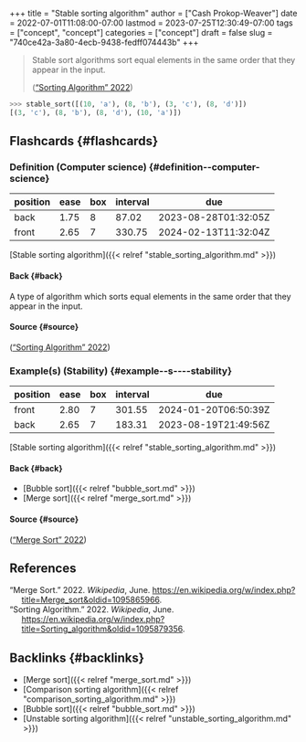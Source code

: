 +++
title = "Stable sorting algorithm"
author = ["Cash Prokop-Weaver"]
date = 2022-07-01T11:08:00-07:00
lastmod = 2023-07-25T12:30:49-07:00
tags = ["concept", "concept"]
categories = ["concept"]
draft = false
slug = "740ce42a-3a80-4ecb-9438-fedff074443b"
+++

> Stable sort algorithms sort equal elements in the same order that they appear in the input.
>
> (<a href="#citeproc_bib_item_2">“Sorting Algorithm” 2022</a>)

```python
>>> stable_sort([(10, 'a'), (8, 'b'), (3, 'c'), (8, 'd')])
[(3, 'c'), (8, 'b'), (8, 'd'), (10, 'a')])
```


## Flashcards {#flashcards}


### Definition (Computer science) {#definition--computer-science}

| position | ease | box | interval | due                  |
|----------|------|-----|----------|----------------------|
| back     | 1.75 | 8   | 87.02    | 2023-08-28T01:32:05Z |
| front    | 2.65 | 7   | 330.75   | 2024-02-13T11:32:04Z |

[Stable sorting algorithm]({{< relref "stable_sorting_algorithm.md" >}})


#### Back {#back}

A type of algorithm which sorts equal elements in the same order that they appear in the input.


#### Source {#source}

(<a href="#citeproc_bib_item_2">“Sorting Algorithm” 2022</a>)


### Example(s) (Stability) {#example--s----stability}

| position | ease | box | interval | due                  |
|----------|------|-----|----------|----------------------|
| front    | 2.80 | 7   | 301.55   | 2024-01-20T06:50:39Z |
| back     | 2.65 | 7   | 183.31   | 2023-08-19T21:49:56Z |

[Stable sorting algorithm]({{< relref "stable_sorting_algorithm.md" >}})


#### Back {#back}

-   [Bubble sort]({{< relref "bubble_sort.md" >}})
-   [Merge sort]({{< relref "merge_sort.md" >}})


#### Source {#source}

(<a href="#citeproc_bib_item_1">“Merge Sort” 2022</a>)

## References

<style>.csl-entry{text-indent: -1.5em; margin-left: 1.5em;}</style><div class="csl-bib-body">
  <div class="csl-entry"><a id="citeproc_bib_item_1"></a>“Merge Sort.” 2022. <i>Wikipedia</i>, June. <a href="https://en.wikipedia.org/w/index.php?title=Merge_sort&oldid=1095865966">https://en.wikipedia.org/w/index.php?title=Merge_sort&#38;oldid=1095865966</a>.</div>
  <div class="csl-entry"><a id="citeproc_bib_item_2"></a>“Sorting Algorithm.” 2022. <i>Wikipedia</i>, June. <a href="https://en.wikipedia.org/w/index.php?title=Sorting_algorithm&oldid=1095879356">https://en.wikipedia.org/w/index.php?title=Sorting_algorithm&#38;oldid=1095879356</a>.</div>
</div>


## Backlinks {#backlinks}

-   [Merge sort]({{< relref "merge_sort.md" >}})
-   [Comparison sorting algorithm]({{< relref "comparison_sorting_algorithm.md" >}})
-   [Bubble sort]({{< relref "bubble_sort.md" >}})
-   [Unstable sorting algorithm]({{< relref "unstable_sorting_algorithm.md" >}})
